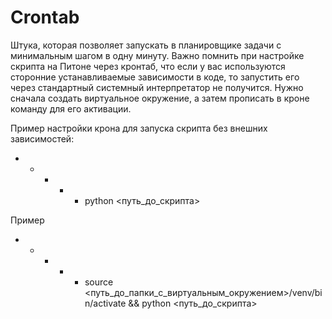 # Crontab

Штука, которая позволяет запускать в планировщике задачи с минимальным шагом в одну минуту.
Важно помнить при настройке скрипта на Питоне через кронтаб, что если у вас используются сторонние
устанавливаемые зависимости в коде, то запустить его через стандартный системный интерпретатор не получится.
Нужно сначала создать виртуальное окружение, а затем прописать в кроне команду для его активации.

Пример настройки крона для запуска скрипта без внешних зависимостей:

* * * * * python <путь_до_скрипта>

Пример 

* * * * * source <путь_до_папки_с_виртуальным_окружением>/venv/bin/activate && python <путь_до_скрипта>